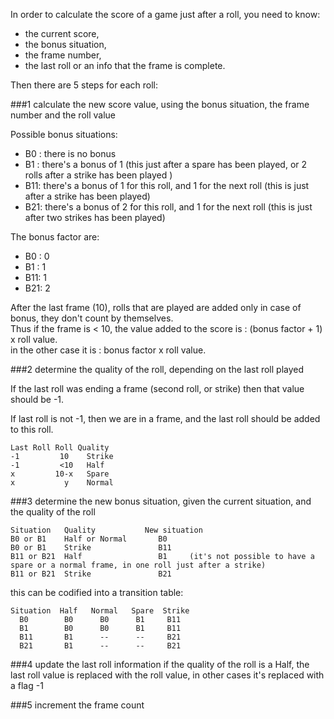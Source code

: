 In order to calculate the score of a game just after a roll, you need to know:

* the current score,
* the bonus situation,
* the frame number,
* the last roll or an info that the frame is complete. 

Then there are 5 steps for each roll:

###1 calculate the new score value, using the bonus situation, the frame number and the roll value

Possible bonus situations:

* B0 : there is no bonus
* B1 : there's a bonus of 1 (this just after a spare has been played, or 2 rolls after a strike has been played )
* B11: there's a bonus of 1 for this roll, and 1 for the next roll (this is just after a strike has been played)
* B21: there's a bonus of 2 for this roll, and 1 for the next roll (this is just after two strikes has been played)

The bonus factor are:

* B0 : 0
* B1 : 1
* B11: 1
* B21: 2

After the last frame (10), rolls that are played are added only in case of bonus, they don't count by themselves.  
Thus if the frame is < 10, the value added to the score is : (bonus factor + 1) x roll value.      
in the other case it is : bonus factor x roll value.  
 
###2 determine the quality of the roll, depending on the last roll played

If the last roll was ending a frame (second roll, or strike) then that value should be -1.  

If last roll is not -1, then we are in a frame, and the last roll should be added to this roll.


    Last Roll Roll Quality 
    -1         10    Strike
    -1         <10   Half 
    x         10-x   Spare
    x           y    Normal


###3 determine the new bonus situation, given the current situation, and the quality of the roll

    Situation   Quality           New situation
    B0 or B1    Half or Normal       B0
    B0 or B1    Strike               B11
    B11 or B21  Half                 B1     (it's not possible to have a spare or a normal frame, in one roll just after a strike) 
    B11 or B21  Strike               B21 
            
this can be codified into a transition table:

    Situation  Half   Normal   Spare  Strike
      B0        B0      B0      B1     B11
      B1        B0      B0      B1     B11
      B11       B1      --      --     B21
      B21       B1      --      --     B21 

###4 update the last roll information
if the quality of the roll is a Half, the last roll value is replaced with the roll value, in other cases it's replaced with a flag -1

###5 increment the frame count





